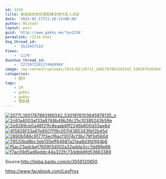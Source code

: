 ```yaml
---
id: 2234
title: 新垣结衣担任雪肌精全球代言人决定
date: '2015-02-17T11:10:13+08:00'
author: Michael
layout: post
guid: 'http://www.gakky.me/?p=2234'
permalink: /2234.html
dsq_thread_id:
    - '3523457514'
Views:
    - '1179'
duoshuo_thread_id:
    - '1272072281174049584'
image: /wp-content/uploads/2015/02/20711_1001787893169342_5301976103645978135_n.jpg
categories:
    - 图片
tags:
    - CM
    - gakki
    - gakky
    - 雪肌精
---
```


[![20711_1001787893169342_5301976103645978135_n](http://www.yui-aragaki.org/wp-content/uploads/2015/02/20711_1001787893169342_5301976103645978135_n.jpg)](http://www.yui-aragaki.org/wp-content/uploads/2015/02/20711_1001787893169342_5301976103645978135_n.jpg "20711_1001787893169342_5301976103645978135_n")[![2c61a4003af33a8748b49b26c25c10385243b58e](http://www.yui-aragaki.org/wp-content/uploads/2015/02/2c61a4003af33a8748b49b26c25c10385243b58e.jpg)](http://www.yui-aragaki.org/wp-content/uploads/2015/02/2c61a4003af33a8748b49b26c25c10385243b58e.jpg "2c61a4003af33a8748b49b26c25c10385243b58e") [![2e9269cb0a46f21fc8eaab6ff2246b600d33ae8d](http://www.yui-aragaki.org/wp-content/uploads/2015/02/2e9269cb0a46f21fc8eaab6ff2246b600d33ae8d.jpg)](http://www.yui-aragaki.org/wp-content/uploads/2015/02/2e9269cb0a46f21fc8eaab6ff2246b600d33ae8d.jpg "2e9269cb0a46f21fc8eaab6ff2246b600d33ae8d") [![4f5828f33a87e9507f19c05114385343fbf2b45d](http://www.yui-aragaki.org/wp-content/uploads/2015/02/4f5828f33a87e9507f19c05114385343fbf2b45d.jpg)](http://www.yui-aragaki.org/wp-content/uploads/2015/02/4f5828f33a87e9507f19c05114385343fbf2b45d.jpg "4f5828f33a87e9507f19c05114385343fbf2b45d") [![2890b586c9177f3ecf6acf3074cf3bc79f3d560d](http://www.yui-aragaki.org/wp-content/uploads/2015/02/2890b586c9177f3ecf6acf3074cf3bc79f3d560d.jpg)](http://www.yui-aragaki.org/wp-content/uploads/2015/02/2890b586c9177f3ecf6acf3074cf3bc79f3d560d.jpg "2890b586c9177f3ecf6acf3074cf3bc79f3d560d") [![79520bd8bc3eb135eff64687a21ea8d3fd1f44b6](http://www.yui-aragaki.org/wp-content/uploads/2015/02/79520bd8bc3eb135eff64687a21ea8d3fd1f44b6.jpg)](http://www.yui-aragaki.org/wp-content/uploads/2015/02/79520bd8bc3eb135eff64687a21ea8d3fd1f44b6.jpg "79520bd8bc3eb135eff64687a21ea8d3fd1f44b6") [![f5ac23adcbef7609f3d002a32adda3cc7dd99e88](http://www.yui-aragaki.org/wp-content/uploads/2015/02/f5ac23adcbef7609f3d002a32adda3cc7dd99e88.jpg)](http://www.yui-aragaki.org/wp-content/uploads/2015/02/f5ac23adcbef7609f3d002a32adda3cc7dd99e88.jpg "f5ac23adcbef7609f3d002a32adda3cc7dd99e88") [![f7ac09d5ad6eddc44a322fc73ddbb6fd53663389](http://www.yui-aragaki.org/wp-content/uploads/2015/02/f7ac09d5ad6eddc44a322fc73ddbb6fd53663389.jpg)](http://www.yui-aragaki.org/wp-content/uploads/2015/02/f7ac09d5ad6eddc44a322fc73ddbb6fd53663389.jpg "f7ac09d5ad6eddc44a322fc73ddbb6fd53663389")

Source:<http://tieba.baidu.com/p/3556120650>

<https://www.facebook.com/LesPros>
